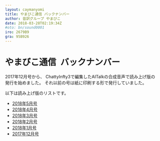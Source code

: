 ```yaml
---
layout: caymanyomi
title: やまびこ通信 バックナンバー 
author: 音訳グループ やまびこ
date: 2018-03-28T02:19:34Z
#oto: bn/sound0001
iro: 2679B9
gra: 95B926
---
```

   
# <span data-dur="5.476" data-begin="0.000">やまびこ通信&ensp;バックナンバー</span>

<span data-dur="3.104" data-begin="5.476">2017年12月号から、</span>
<span data-dur="8.285" data-begin="8.580">ChattyInfty3で編集したAITalkの合成音声で読み上げ版の発行を始めました。</span>
<span data-dur="6.371" data-begin="16.865">それ以前の号は紙に印刷する形で発行していました。</span>

<span data-dur="3.883" data-begin="23.236">以下は読み上げ版のリストです。</span>

<!--span data-dur="3.344" data-begin="27.119">リスト項目5件。</span-->
- <span data-dur="2.624" data-begin="30.463"><a href="tusin201805.html" data-dur="1.932" data-begin="33.087">2018年5月号</a></span>
- <span data-dur="2.624" data-begin="30.463"><a href="tusin201804.html" data-dur="1.932" data-begin="33.087">2018年4月号</a></span>
- <span data-dur="2.735" data-begin="35.019"><a href="tusin201803.html" data-dur="1.932" data-begin="37.754">2018年3月号</a></span>
- <span data-dur="2.595" data-begin="39.686"><a href="tusin201802.html" data-dur="1.932" data-begin="42.281">2018年2月号</a></span>
- <span data-dur="2.676" data-begin="44.213"><a href="tusin201801.html" data-dur="1.932" data-begin="46.889">2018年1月号</a></span>
- <span data-dur="2.849" data-begin="48.821"><a href="tusin201712.html" data-dur="1.932" data-begin="51.670">2017年12月号</a></span>

<span data-dur="4.995" data-begin="53.602"><!--以上でこのページの読み上げは終わりです。--></span>
<span data-dur="1.15" data-begin="58.597">&nbsp;</span>
